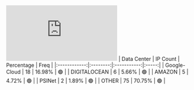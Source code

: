 ![Diagramm](https://github.com/obajay/StateSync-snapshots/blob/main/Projects/Umee/1/README.md)
| Data Center | IP Count | Percentage | Freq |
|:------------:|:--------:|:-----------:|:-----:|
| Google-Cloud | 18 | 16.98% | 🟢 |
| DIGITALOCEAN | 6 | 5.66% | 🟢 |
| AMAZON | 5 | 4.72% | 🟢 |
| PSINet | 2 | 1.89% | 🟢 |
| OTHER | 75 | 70.75% | 🟢 |